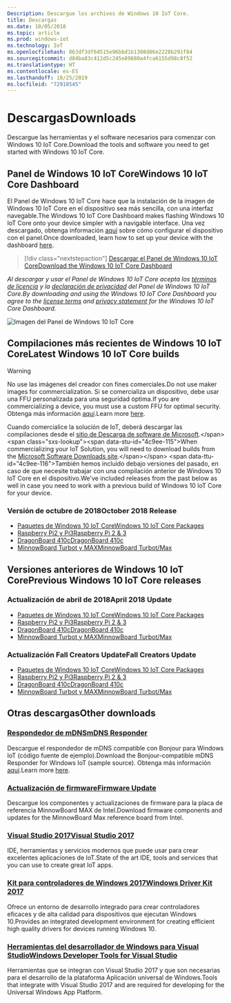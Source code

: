 ```yaml
---
Description: Descargue los archivos de Windows 10 IoT Core.
title: Descargas
ms.date: 10/05/2018
ms.topic: article
ms.prod: windows-iot
ms.technology: IoT
ms.openlocfilehash: 863df3df64515e96bbd1b1308d86e2228b291f84
ms.sourcegitcommit: d84ba83c412d5c245e89880a4fca6155d98c8f52
ms.translationtype: HT
ms.contentlocale: es-ES
ms.lasthandoff: 10/25/2019
ms.locfileid: "72918545"
---
```

# <a name="downloads"></a><span data-ttu-id="4c9ee-103">Descargas</span><span class="sxs-lookup"><span data-stu-id="4c9ee-103">Downloads</span></span>
<span data-ttu-id="4c9ee-104">Descargue las herramientas y el software necesarios para comenzar con Windows 10 IoT Core.</span><span class="sxs-lookup"><span data-stu-id="4c9ee-104">Download the tools and software you need to get started with Windows 10 IoT Core.</span></span>

## <a name="windows-10-iot-core-dashboard"></a><span data-ttu-id="4c9ee-105">Panel de Windows 10 IoT Core</span><span class="sxs-lookup"><span data-stu-id="4c9ee-105">Windows 10 IoT Core Dashboard</span></span>

<span data-ttu-id="4c9ee-106">El Panel de Windows 10 IoT Core hace que la instalación de la imagen de Windows 10 IoT Core en el dispositivo sea más sencilla, con una interfaz navegable.</span><span class="sxs-lookup"><span data-stu-id="4c9ee-106">The Windows 10 IoT Core Dashboard makes flashing Windows 10 IoT Core onto your device simpler with a navigable interface.</span></span> <span data-ttu-id="4c9ee-107">Una vez descargado, obtenga información [aquí](https://docs.microsoft.com/en-gb/windows/iot-core/tutorials/quickstarter/devicesetup#using-the-iot-dashboard-raspberry-pi-minnowboard-nxp) sobre cómo configurar el dispositivo con el panel.</span><span class="sxs-lookup"><span data-stu-id="4c9ee-107">Once downloaded, learn how to set up your device with the dashboard [here](https://docs.microsoft.com/en-gb/windows/iot-core/tutorials/quickstarter/devicesetup#using-the-iot-dashboard-raspberry-pi-minnowboard-nxp).</span></span>

> [!div class="nextstepaction"]
> [<span data-ttu-id="4c9ee-108">Descargar el Panel de Windows 10 IoT Core</span><span class="sxs-lookup"><span data-stu-id="4c9ee-108">Download the Windows 10 IoT Core Dashboard</span></span>](http://go.microsoft.com/fwlink/?LinkID=708576)

<span data-ttu-id="4c9ee-109">_Al descargar y usar el Panel de Windows 10 IoT Core acepta los [términos de licencia](http://go.microsoft.com/fwlink/?LinkID=703960&clcid=0x4809) y la [declaración de privacidad](http://go.microsoft.com/fwlink/?LinkId=521839) del Panel de Windows 10 IoT Core._</span><span class="sxs-lookup"><span data-stu-id="4c9ee-109">_By downloading and using the Windows 10 IoT Core Dashboard you agree to the [license terms](http://go.microsoft.com/fwlink/?LinkID=703960&clcid=0x4809) and [privacy statement](http://go.microsoft.com/fwlink/?LinkId=521839) for the Windows 10 IoT Core Dashboard._</span></span>

![Imagen del Panel de Windows 10 IoT Core](media/IoTDashboard/DASHBOARD-800x450.jpg)

## <a name="latest-windows-10-iot-core-builds"></a><span data-ttu-id="4c9ee-111">Compilaciones más recientes de Windows 10 IoT Core</span><span class="sxs-lookup"><span data-stu-id="4c9ee-111">Latest Windows 10 IoT Core builds</span></span>

> [!WARNING]
> <span data-ttu-id="4c9ee-112">No use las imágenes del creador con fines comerciales.</span><span class="sxs-lookup"><span data-stu-id="4c9ee-112">Do not use maker images for commercialization.</span></span> <span data-ttu-id="4c9ee-113">Si se comercializa un dispositivo, debe usar una FFU personalizada para una seguridad óptima.</span><span class="sxs-lookup"><span data-stu-id="4c9ee-113">If you are commercializing a device, you must use a custom FFU for optimal security.</span></span> <span data-ttu-id="4c9ee-114">Obtenga más información [aquí](https://docs.microsoft.com/en-us/windows-hardware/manufacture/iot/iot-core-manufacturing-guide).</span><span class="sxs-lookup"><span data-stu-id="4c9ee-114">Learn more [here](https://docs.microsoft.com/en-us/windows-hardware/manufacture/iot/iot-core-manufacturing-guide).</span></span>

<span data-ttu-id="4c9ee-115">Cuando comercialice la solución de IoT, deberá descargar las compilaciones desde el [sitio de Descarga de software de Microsoft](https://www.microsoft.com/en-us/software-download/windows10IoTCore#!).</span><span class="sxs-lookup"><span data-stu-id="4c9ee-115">When commercializing your IoT Solution, you will need to download builds from the [Microsoft Software Downloads site](https://www.microsoft.com/en-us/software-download/windows10IoTCore#!).</span></span> <span data-ttu-id="4c9ee-116">También hemos incluido debajo versiones del pasado, en caso de que necesite trabajar con una compilación anterior de Windows 10 IoT Core en el dispositivo.</span><span class="sxs-lookup"><span data-stu-id="4c9ee-116">We've included releases from the past below as well in case you need to work with a previous build of Windows 10 IoT Core for your device.</span></span> 

### <a name="october-2018-release"></a><span data-ttu-id="4c9ee-117">Versión de octubre de 2018</span><span class="sxs-lookup"><span data-stu-id="4c9ee-117">October 2018 Release</span></span>

* [<span data-ttu-id="4c9ee-118">Paquetes de Windows 10 IoT Core</span><span class="sxs-lookup"><span data-stu-id="4c9ee-118">Windows 10 IoT Core Packages</span></span>](https://www.microsoft.com/en-us/software-download/windows10IoTCore#!)
* [<span data-ttu-id="4c9ee-119">Raspberry Pi2 y Pi3</span><span class="sxs-lookup"><span data-stu-id="4c9ee-119">Raspberry Pi 2 & 3</span></span>](https://go.microsoft.com/fwlink/?LinkId=846058)
* [<span data-ttu-id="4c9ee-120">DragonBoard 410c</span><span class="sxs-lookup"><span data-stu-id="4c9ee-120">DragonBoard 410c</span></span>](https://go.microsoft.com/fwlink/?LinkId=846059)
* [<span data-ttu-id="4c9ee-121">MinnowBoard Turbot y MAX</span><span class="sxs-lookup"><span data-stu-id="4c9ee-121">MinnowBoard Turbot/Max</span></span>](https://go.microsoft.com/fwlink/?linkid=846057)


## <a name="previous-windows-10-iot-core-releases"></a><span data-ttu-id="4c9ee-122">Versiones anteriores de Windows 10 IoT Core</span><span class="sxs-lookup"><span data-stu-id="4c9ee-122">Previous Windows 10 IoT Core releases</span></span>

### <a name="april-2018-update"></a><span data-ttu-id="4c9ee-123">Actualización de abril de 2018</span><span class="sxs-lookup"><span data-stu-id="4c9ee-123">April 2018 Update</span></span>

* [<span data-ttu-id="4c9ee-124">Paquetes de Windows 10 IoT Core</span><span class="sxs-lookup"><span data-stu-id="4c9ee-124">Windows 10 IoT Core Packages</span></span>](https://software-download.microsoft.com/download/pr/17134.1.180410-1804.rs4_release_amd64fre_IOTCORE_PACKAGES.iso)
* [<span data-ttu-id="4c9ee-125">Raspberry Pi2 y Pi3</span><span class="sxs-lookup"><span data-stu-id="4c9ee-125">Raspberry Pi 2 & 3</span></span>](https://software-download.microsoft.com/download/pr/17134.1.180410-1804.rs4_release_amd64fre_IOTCORE_RPi.iso)
* [<span data-ttu-id="4c9ee-126">DragonBoard 410c</span><span class="sxs-lookup"><span data-stu-id="4c9ee-126">DragonBoard 410c</span></span>](https://software-download.microsoft.com/download/pr/17134.1.180410-1804.rs4_release_amd64fre_IOTCORE_QCDB410C.iso)
* [<span data-ttu-id="4c9ee-127">MinnowBoard Turbot y MAX</span><span class="sxs-lookup"><span data-stu-id="4c9ee-127">MinnowBoard Turbot/Max</span></span>](https://software-download.microsoft.com/download/pr/17134.1.180410-1804.rs4_release_amd64fre_IOTCORE_MBM.iso)


### <a name="fall-creators-update"></a><span data-ttu-id="4c9ee-128">Actualización Fall Creators Update</span><span class="sxs-lookup"><span data-stu-id="4c9ee-128">Fall Creators Update</span></span>

* [<span data-ttu-id="4c9ee-129">Paquetes de Windows 10 IoT Core</span><span class="sxs-lookup"><span data-stu-id="4c9ee-129">Windows 10 IoT Core Packages</span></span>](https://software-download.microsoft.com/download/pr/16299.15.170928-1534.rs3_release_amd64fre_IOTCORE_PACKAGES.iso)
* [<span data-ttu-id="4c9ee-130">Raspberry Pi2 y Pi3</span><span class="sxs-lookup"><span data-stu-id="4c9ee-130">Raspberry Pi 2 & 3</span></span>](http://download.microsoft.com/download/9/6/2/9629C69B-02B8-4A82-A4C8-860D6E880C66/16299.15.170928-1534.rs3_release_amd64fre_IOTCORE_RPi.iso)
* [<span data-ttu-id="4c9ee-131">DragonBoard 410c</span><span class="sxs-lookup"><span data-stu-id="4c9ee-131">DragonBoard 410c</span></span>](http://download.microsoft.com/download/1/0/C/10CAECC2-3B60-45BF-BF0D-D0BACF4072E5/16299.15.170928-1534.rs3_release_amd64fre_IOTCORE_QCDB410C.iso)
* [<span data-ttu-id="4c9ee-132">MinnowBoard Turbot y MAX</span><span class="sxs-lookup"><span data-stu-id="4c9ee-132">MinnowBoard Turbot/Max</span></span>](http://download.microsoft.com/download/5/F/9/5F917B68-020E-4993-A972-F1A7038510CF/16299.15.170928-1534.rs3_release_amd64fre_IOTCORE_MBM.iso)


## <a name="other-downloads"></a><span data-ttu-id="4c9ee-133">Otras descargas</span><span class="sxs-lookup"><span data-stu-id="4c9ee-133">Other downloads</span></span>

### <a name="mdns-responderhttpsgomicrosoftcomfwlinklinkid2077676"></a>[<span data-ttu-id="4c9ee-134">Respondedor de mDNS</span><span class="sxs-lookup"><span data-stu-id="4c9ee-134">mDNS Responder</span></span>](https://go.microsoft.com/fwlink/?linkid=2077676)
<span data-ttu-id="4c9ee-135">Descargue el respondedor de mDNS compatible con Bonjour para Windows IoT (código fuente de ejemplo).</span><span class="sxs-lookup"><span data-stu-id="4c9ee-135">Download the Bonjour-compatible mDNS Responder for Windows IoT (sample source).</span></span> <span data-ttu-id="4c9ee-136">Obtenga más información [aquí](mDNS.md).</span><span class="sxs-lookup"><span data-stu-id="4c9ee-136">Learn more [here](mDNS.md).</span></span>

### <a name="firmware-updatehttpfirmwareintelcomprojectsminnowboard-max"></a>[<span data-ttu-id="4c9ee-137">Actualización de firmware</span><span class="sxs-lookup"><span data-stu-id="4c9ee-137">Firmware Update</span></span>](http://firmware.intel.com/projects/minnowboard-max)
<span data-ttu-id="4c9ee-138">Descargue los componentes y actualizaciones de firmware para la placa de referencia MinnowBoard MAX de Intel.</span><span class="sxs-lookup"><span data-stu-id="4c9ee-138">Download firmware components and updates for the MinnowBoard Max reference board from Intel.</span></span>

### <a name="visual-studio-2017httpswwwvisualstudiocomdownloads"></a>[<span data-ttu-id="4c9ee-139">Visual Studio 2017</span><span class="sxs-lookup"><span data-stu-id="4c9ee-139">Visual Studio 2017</span></span>](https://www.visualstudio.com/downloads/)
<span data-ttu-id="4c9ee-140">IDE, herramientas y servicios modernos que puede usar para crear excelentes aplicaciones de IoT.</span><span class="sxs-lookup"><span data-stu-id="4c9ee-140">State of the art IDE, tools and services that you can use to create great IoT apps.</span></span>

### <a name="windows-driver-kit-2017httpsmsdnmicrosoftcomwindowshardwarehh852365aspx"></a>[<span data-ttu-id="4c9ee-141">Kit para controladores de Windows 2017</span><span class="sxs-lookup"><span data-stu-id="4c9ee-141">Windows Driver Kit 2017</span></span>](https://msdn.microsoft.com/windows/hardware/hh852365.aspx)
<span data-ttu-id="4c9ee-142">Ofrece un entorno de desarrollo integrado para crear controladores eficaces y de alta calidad para dispositivos que ejecutan Windows 10.</span><span class="sxs-lookup"><span data-stu-id="4c9ee-142">Provides an integrated development environment for creating efficient high quality drivers for devices running Windows 10.</span></span>

### <a name="windows-developer-tools-for-visual-studiohttpsdevwindowscomen-usdownloads"></a>[<span data-ttu-id="4c9ee-143">Herramientas del desarrollador de Windows para Visual Studio</span><span class="sxs-lookup"><span data-stu-id="4c9ee-143">Windows Developer Tools for Visual Studio</span></span>](https://dev.windows.com/en-us/downloads)
<span data-ttu-id="4c9ee-144">Herramientas que se integran con Visual Studio 2017 y que son necesarias para el desarrollo de la plataforma Aplicación universal de Windows.</span><span class="sxs-lookup"><span data-stu-id="4c9ee-144">Tools that integrate with Visual Studio 2017 and are required for developing for the Universal Windows App Platform.</span></span> 
